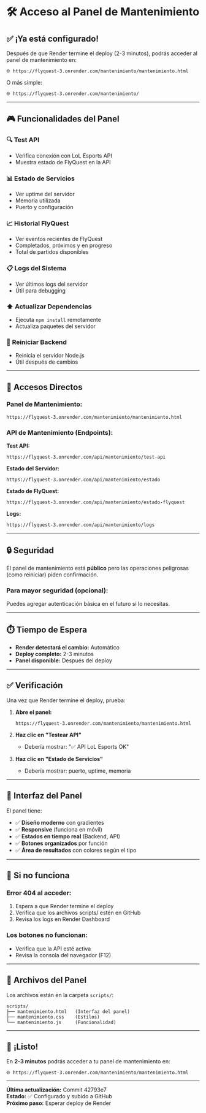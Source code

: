 # 🛠️ Acceso al Panel de Mantenimiento

## ✅ ¡Ya está configurado!

Después de que Render termine el deploy (2-3 minutos), podrás acceder al panel de mantenimiento en:

```
🌐 https://flyquest-3.onrender.com/mantenimiento/mantenimiento.html
```

O más simple:

```
🌐 https://flyquest-3.onrender.com/mantenimiento/
```

---

## 🎮 Funcionalidades del Panel

### 🔍 **Test API**

- Verifica conexión con LoL Esports API
- Muestra estado de FlyQuest en la API

### 📊 **Estado de Servicios**

- Ver uptime del servidor
- Memoria utilizada
- Puerto y configuración

### 📈 **Historial FlyQuest**

- Ver eventos recientes de FlyQuest
- Completados, próximos y en progreso
- Total de partidos disponibles

### 📋 **Logs del Sistema**

- Ver últimos logs del servidor
- Útil para debugging

### ⬆️ **Actualizar Dependencias**

- Ejecuta `npm install` remotamente
- Actualiza paquetes del servidor

### 🔄 **Reiniciar Backend**

- Reinicia el servidor Node.js
- Útil después de cambios

---

## 📱 Accesos Directos

### Panel de Mantenimiento:

```
https://flyquest-3.onrender.com/mantenimiento/mantenimiento.html
```

### API de Mantenimiento (Endpoints):

**Test API:**

```
https://flyquest-3.onrender.com/api/mantenimiento/test-api
```

**Estado del Servidor:**

```
https://flyquest-3.onrender.com/api/mantenimiento/estado
```

**Estado de FlyQuest:**

```
https://flyquest-3.onrender.com/api/mantenimiento/estado-flyquest
```

**Logs:**

```
https://flyquest-3.onrender.com/api/mantenimiento/logs
```

---

## 🔒 Seguridad

El panel de mantenimiento está **público** pero las operaciones peligrosas (como reiniciar) piden confirmación.

### Para mayor seguridad (opcional):

Puedes agregar autenticación básica en el futuro si lo necesitas.

---

## ⏱️ Tiempo de Espera

- **Render detectará el cambio:** Automático
- **Deploy completo:** 2-3 minutos
- **Panel disponible:** Después del deploy

---

## ✅ Verificación

Una vez que Render termine el deploy, prueba:

1. **Abre el panel:**

   ```
   https://flyquest-3.onrender.com/mantenimiento/mantenimiento.html
   ```

2. **Haz clic en "Testear API"**

   - Debería mostrar: "✅ API LoL Esports OK"

3. **Haz clic en "Estado de Servicios"**
   - Debería mostrar: puerto, uptime, memoria

---

## 🎨 Interfaz del Panel

El panel tiene:

- ✅ **Diseño moderno** con gradientes
- ✅ **Responsive** (funciona en móvil)
- ✅ **Estados en tiempo real** (Backend, API)
- ✅ **Botones organizados** por función
- ✅ **Área de resultados** con colores según el tipo

---

## 🐛 Si no funciona

### Error 404 al acceder:

1. Espera a que Render termine el deploy
2. Verifica que los archivos scripts/ estén en GitHub
3. Revisa los logs en Render Dashboard

### Los botones no funcionan:

- Verifica que la API esté activa
- Revisa la consola del navegador (F12)

---

## 📝 Archivos del Panel

Los archivos están en la carpeta `scripts/`:

```
scripts/
├── mantenimiento.html   (Interfaz del panel)
├── mantenimiento.css    (Estilos)
└── mantenimiento.js     (Funcionalidad)
```

---

## 🎉 ¡Listo!

En **2-3 minutos** podrás acceder a tu panel de mantenimiento en:

```
🌐 https://flyquest-3.onrender.com/mantenimiento/mantenimiento.html
```

---

**Última actualización:** Commit 42793e7  
**Estado:** ✅ Configurado y subido a GitHub  
**Próximo paso:** Esperar deploy de Render
